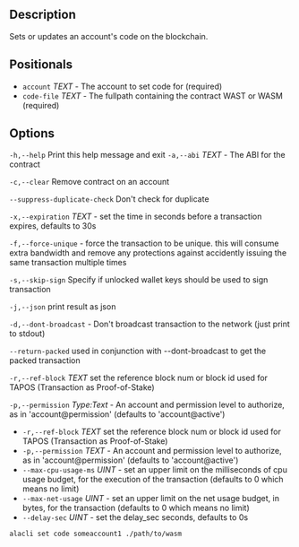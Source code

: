 ## Description

Sets or updates an account's code on the blockchain.

## Positionals

- `account` _TEXT_ - The account to set code for (required)
- `code-file` _TEXT_ - The fullpath containing the contract WAST or WASM (required)

## Options

`-h,--help` Print this help message and exit
`-a,--abi` _TEXT_ - The ABI for the contract

`-c,--clear` Remove contract on an account

`--suppress-duplicate-check` Don't check for duplicate

`-x,--expiration` _TEXT_ - set the time in seconds before a transaction expires, defaults to 30s

`-f,--force-unique` - force the transaction to be unique. this will consume extra bandwidth and remove any protections against accidently issuing the same transaction multiple times

`-s,--skip-sign` Specify if unlocked wallet keys should be used to sign transaction

`-j,--json` print result as json

`-d,--dont-broadcast` - Don't broadcast transaction to the network (just print to stdout)

`--return-packed` used in conjunction with --dont-broadcast to get the packed transaction

`-r,--ref-block` _TEXT_ set the reference block num or block id used for TAPOS (Transaction as Proof-of-Stake)

`-p,--permission` _Type:Text_ - An account and permission level to authorize, as in 'account@permission' (defaults to 'account@active')

- `-r,--ref-block` _TEXT_ set the reference block num or block id used for TAPOS (Transaction as Proof-of-Stake)
- `-p,--permission` _TEXT_ - An account and permission level to authorize, as in 'account@permission' (defaults to 'account@active')
- `--max-cpu-usage-ms` _UINT_ - set an upper limit on the milliseconds of cpu usage budget, for the execution of the transaction (defaults to 0 which means no limit)
- `--max-net-usage` _UINT_ - set an upper limit on the net usage budget, in bytes, for the transaction (defaults to 0 which means no limit)
- `--delay-sec` _UINT_ - set the delay_sec seconds, defaults to 0s

```sh
alacli set code someaccount1 ./path/to/wasm
```
